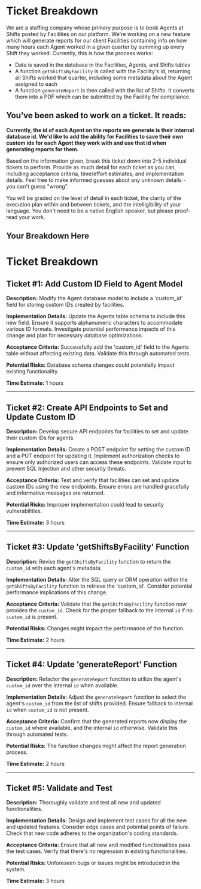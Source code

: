 # Ticket Breakdown
We are a staffing company whose primary purpose is to book Agents at Shifts posted by Facilities on our platform. We're working on a new feature which will generate reports for our client Facilities containing info on how many hours each Agent worked in a given quarter by summing up every Shift they worked. Currently, this is how the process works:

- Data is saved in the database in the Facilities, Agents, and Shifts tables
- A function `getShiftsByFacility` is called with the Facility's id, returning all Shifts worked that quarter, including some metadata about the Agent assigned to each
- A function `generateReport` is then called with the list of Shifts. It converts them into a PDF which can be submitted by the Facility for compliance.

## You've been asked to work on a ticket. It reads:

**Currently, the id of each Agent on the reports we generate is their internal database id. We'd like to add the ability for Facilities to save their own custom ids for each Agent they work with and use that id when generating reports for them.**


Based on the information given, break this ticket down into 2-5 individual tickets to perform. Provide as much detail for each ticket as you can, including acceptance criteria, time/effort estimates, and implementation details. Feel free to make informed guesses about any unknown details - you can't guess "wrong".


You will be graded on the level of detail in each ticket, the clarity of the execution plan within and between tickets, and the intelligibility of your language. You don't need to be a native English speaker, but please proof-read your work.

## Your Breakdown Here

# Ticket Breakdown

## Ticket #1: Add Custom ID Field to Agent Model

**Description:** Modify the Agent database model to include a 'custom_id' field for storing custom IDs created by facilities. 

**Implementation Details:** Update the Agents table schema to include this new field. Ensure it supports alphanumeric characters to accommodate various ID formats. Investigate potential performance impacts of this change and plan for necessary database optimizations.

**Acceptance Criteria:** Successfully add the 'custom_id' field to the Agents table without affecting existing data. Validate this through automated tests.

**Potential Risks:** Database schema changes could potentially impact existing functionality.

**Time Estimate:** 1 hours

---

## Ticket #2: Create API Endpoints to Set and Update Custom ID

**Description:** Develop secure API endpoints for facilities to set and update their custom IDs for agents.

**Implementation Details:** Create a POST endpoint for setting the custom ID and a PUT endpoint for updating it. Implement authorization checks to ensure only authorized users can access these endpoints. Validate input to prevent SQL Injection and other security threats.

**Acceptance Criteria:** Test and verify that facilities can set and update custom IDs using the new endpoints. Ensure errors are handled gracefully and informative messages are returned.

**Potential Risks:** Improper implementation could lead to security vulnerabilities.

**Time Estimate:** 3 hours

---

## Ticket #3: Update 'getShiftsByFacility' Function

**Description:** Revise the `getShiftsByFacility` function to return the `custom_id` with each agent's metadata.

**Implementation Details:** Alter the SQL query or ORM operation within the `getShiftsByFacility` function to retrieve the 'custom_id'. Consider potential performance implications of this change.

**Acceptance Criteria:** Validate that the `getShiftsByFacility` function now provides the `custom_id`. Check for the proper fallback to the internal `id` if no `custom_id` is present.

**Potential Risks:** Changes might impact the performance of the function.

**Time Estimate:** 2 hours

---

## Ticket #4: Update 'generateReport' Function

**Description:** Refactor the `generateReport` function to utilize the agent's `custom_id` over the internal `id` when available.

**Implementation Details:** Adjust the `generateReport` function to select the agent's `custom_id` from the list of shifts provided. Ensure fallback to internal `id` when `custom_id` is not present. 

**Acceptance Criteria:** Confirm that the generated reports now display the `custom_id` where available, and the internal `id` otherwise. Validate this through automated tests.

**Potential Risks:** The function changes might affect the report generation process.

**Time Estimate:** 2 hours

---

## Ticket #5: Validate and Test

**Description:** Thoroughly validate and test all new and updated functionalities.

**Implementation Details:** Design and implement test cases for all the new and updated features. Consider edge cases and potential points of failure. Check that new code adheres to the organization's coding standards.

**Acceptance Criteria:** Ensure that all new and modified functionalities pass the test cases. Verify that there's no regression in existing functionalities.

**Potential Risks:** Unforeseen bugs or issues might be introduced in the system.

**Time Estimate:** 3 hours
